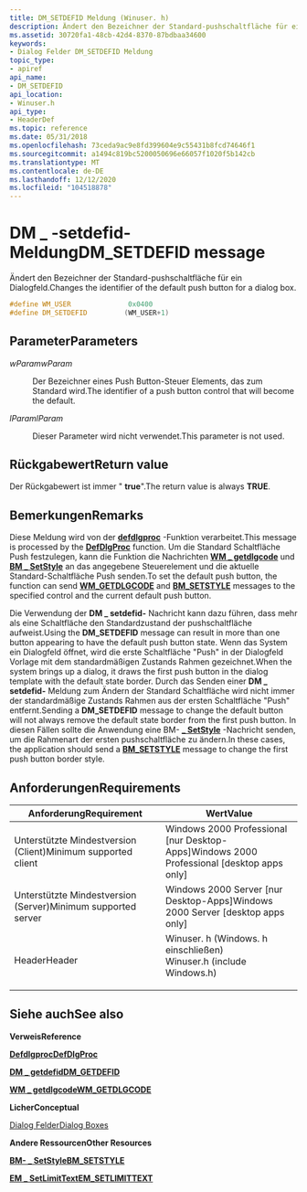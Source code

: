 ```yaml
---
title: DM_SETDEFID Meldung (Winuser. h)
description: Ändert den Bezeichner der Standard-pushschaltfläche für ein Dialogfeld.
ms.assetid: 30720fa1-48cb-42d4-8370-87bdbaa34600
keywords:
- Dialog Felder DM_SETDEFID Meldung
topic_type:
- apiref
api_name:
- DM_SETDEFID
api_location:
- Winuser.h
api_type:
- HeaderDef
ms.topic: reference
ms.date: 05/31/2018
ms.openlocfilehash: 73ceda9ac9e8fd399604e9c55431b8fcd74646f1
ms.sourcegitcommit: a1494c819bc5200050696e66057f1020f5b142cb
ms.translationtype: MT
ms.contentlocale: de-DE
ms.lasthandoff: 12/12/2020
ms.locfileid: "104518878"
---
```

# <a name="dm_setdefid-message"></a><span data-ttu-id="e6514-104">DM \_ -setdefid-Meldung</span><span class="sxs-lookup"><span data-stu-id="e6514-104">DM\_SETDEFID message</span></span>

<span data-ttu-id="e6514-105">Ändert den Bezeichner der Standard-pushschaltfläche für ein Dialogfeld.</span><span class="sxs-lookup"><span data-stu-id="e6514-105">Changes the identifier of the default push button for a dialog box.</span></span>


```C++
#define WM_USER              0x0400
#define DM_SETDEFID         (WM_USER+1)
```



## <a name="parameters"></a><span data-ttu-id="e6514-106">Parameter</span><span class="sxs-lookup"><span data-stu-id="e6514-106">Parameters</span></span>

<dl> <dt>

<span data-ttu-id="e6514-107">*wParam*</span><span class="sxs-lookup"><span data-stu-id="e6514-107">*wParam*</span></span> 
</dt> <dd>

<span data-ttu-id="e6514-108">Der Bezeichner eines Push Button-Steuer Elements, das zum Standard wird.</span><span class="sxs-lookup"><span data-stu-id="e6514-108">The identifier of a push button control that will become the default.</span></span>

</dd> <dt>

<span data-ttu-id="e6514-109">*lParam*</span><span class="sxs-lookup"><span data-stu-id="e6514-109">*lParam*</span></span> 
</dt> <dd>

<span data-ttu-id="e6514-110">Dieser Parameter wird nicht verwendet.</span><span class="sxs-lookup"><span data-stu-id="e6514-110">This parameter is not used.</span></span>

</dd> </dl>

## <a name="return-value"></a><span data-ttu-id="e6514-111">Rückgabewert</span><span class="sxs-lookup"><span data-stu-id="e6514-111">Return value</span></span>

<span data-ttu-id="e6514-112">Der Rückgabewert ist immer " **true**".</span><span class="sxs-lookup"><span data-stu-id="e6514-112">The return value is always **TRUE**.</span></span>

## <a name="remarks"></a><span data-ttu-id="e6514-113">Bemerkungen</span><span class="sxs-lookup"><span data-stu-id="e6514-113">Remarks</span></span>

<span data-ttu-id="e6514-114">Diese Meldung wird von der [**defdlgproc**](/windows/desktop/api/Winuser/nf-winuser-defdlgprocw) -Funktion verarbeitet.</span><span class="sxs-lookup"><span data-stu-id="e6514-114">This message is processed by the [**DefDlgProc**](/windows/desktop/api/Winuser/nf-winuser-defdlgprocw) function.</span></span> <span data-ttu-id="e6514-115">Um die Standard Schaltfläche Push festzulegen, kann die Funktion die Nachrichten [**WM \_ getdlgcode**](wm-getdlgcode.md) und [**BM \_ SetStyle**](../controls/bm-setstyle.md) an das angegebene Steuerelement und die aktuelle Standard-Schaltfläche Push senden.</span><span class="sxs-lookup"><span data-stu-id="e6514-115">To set the default push button, the function can send [**WM\_GETDLGCODE**](wm-getdlgcode.md) and [**BM\_SETSTYLE**](../controls/bm-setstyle.md) messages to the specified control and the current default push button.</span></span>

<span data-ttu-id="e6514-116">Die Verwendung der **DM \_ setdefid-** Nachricht kann dazu führen, dass mehr als eine Schaltfläche den Standardzustand der pushschaltfläche aufweist.</span><span class="sxs-lookup"><span data-stu-id="e6514-116">Using the **DM\_SETDEFID** message can result in more than one button appearing to have the default push button state.</span></span> <span data-ttu-id="e6514-117">Wenn das System ein Dialogfeld öffnet, wird die erste Schaltfläche "Push" in der Dialogfeld Vorlage mit dem standardmäßigen Zustands Rahmen gezeichnet.</span><span class="sxs-lookup"><span data-stu-id="e6514-117">When the system brings up a dialog, it draws the first push button in the dialog template with the default state border.</span></span> <span data-ttu-id="e6514-118">Durch das Senden einer **DM \_ setdefid-** Meldung zum Ändern der Standard Schaltfläche wird nicht immer der standardmäßige Zustands Rahmen aus der ersten Schaltfläche "Push" entfernt.</span><span class="sxs-lookup"><span data-stu-id="e6514-118">Sending a **DM\_SETDEFID** message to change the default button will not always remove the default state border from the first push button.</span></span> <span data-ttu-id="e6514-119">In diesen Fällen sollte die Anwendung eine BM- [**\_ SetStyle**](../controls/bm-setstyle.md) -Nachricht senden, um die Rahmenart der ersten pushschaltfläche zu ändern.</span><span class="sxs-lookup"><span data-stu-id="e6514-119">In these cases, the application should send a [**BM\_SETSTYLE**](../controls/bm-setstyle.md) message to change the first push button border style.</span></span>

## <a name="requirements"></a><span data-ttu-id="e6514-120">Anforderungen</span><span class="sxs-lookup"><span data-stu-id="e6514-120">Requirements</span></span>



| <span data-ttu-id="e6514-121">Anforderung</span><span class="sxs-lookup"><span data-stu-id="e6514-121">Requirement</span></span> | <span data-ttu-id="e6514-122">Wert</span><span class="sxs-lookup"><span data-stu-id="e6514-122">Value</span></span> |
|-------------------------------------|----------------------------------------------------------------------------------------------------------|
| <span data-ttu-id="e6514-123">Unterstützte Mindestversion (Client)</span><span class="sxs-lookup"><span data-stu-id="e6514-123">Minimum supported client</span></span><br/> | <span data-ttu-id="e6514-124">Windows 2000 Professional \[nur Desktop-Apps\]</span><span class="sxs-lookup"><span data-stu-id="e6514-124">Windows 2000 Professional \[desktop apps only\]</span></span><br/>                                               |
| <span data-ttu-id="e6514-125">Unterstützte Mindestversion (Server)</span><span class="sxs-lookup"><span data-stu-id="e6514-125">Minimum supported server</span></span><br/> | <span data-ttu-id="e6514-126">Windows 2000 Server \[nur Desktop-Apps\]</span><span class="sxs-lookup"><span data-stu-id="e6514-126">Windows 2000 Server \[desktop apps only\]</span></span><br/>                                                     |
| <span data-ttu-id="e6514-127">Header</span><span class="sxs-lookup"><span data-stu-id="e6514-127">Header</span></span><br/>                   | <dl> <span data-ttu-id="e6514-128"><dt>Winuser. h (Windows. h einschließen)</dt></span><span class="sxs-lookup"><span data-stu-id="e6514-128"><dt>Winuser.h (include Windows.h)</dt></span></span> </dl> |



## <a name="see-also"></a><span data-ttu-id="e6514-129">Siehe auch</span><span class="sxs-lookup"><span data-stu-id="e6514-129">See also</span></span>

<dl> <dt>

<span data-ttu-id="e6514-130">**Verweis**</span><span class="sxs-lookup"><span data-stu-id="e6514-130">**Reference**</span></span>
</dt> <dt>

[<span data-ttu-id="e6514-131">**Defdlgproc**</span><span class="sxs-lookup"><span data-stu-id="e6514-131">**DefDlgProc**</span></span>](/windows/desktop/api/Winuser/nf-winuser-defdlgprocw)
</dt> <dt>

[<span data-ttu-id="e6514-132">**DM \_ getdefid**</span><span class="sxs-lookup"><span data-stu-id="e6514-132">**DM\_GETDEFID**</span></span>](dm-getdefid.md)
</dt> <dt>

[<span data-ttu-id="e6514-133">**WM \_ getdlgcode**</span><span class="sxs-lookup"><span data-stu-id="e6514-133">**WM\_GETDLGCODE**</span></span>](wm-getdlgcode.md)
</dt> <dt>

<span data-ttu-id="e6514-134">**Licher**</span><span class="sxs-lookup"><span data-stu-id="e6514-134">**Conceptual**</span></span>
</dt> <dt>

[<span data-ttu-id="e6514-135">Dialog Felder</span><span class="sxs-lookup"><span data-stu-id="e6514-135">Dialog Boxes</span></span>](dialog-boxes.md)
</dt> <dt>

<span data-ttu-id="e6514-136">**Andere Ressourcen**</span><span class="sxs-lookup"><span data-stu-id="e6514-136">**Other Resources**</span></span>
</dt> <dt>

[<span data-ttu-id="e6514-137">**BM- \_ SetStyle**</span><span class="sxs-lookup"><span data-stu-id="e6514-137">**BM\_SETSTYLE**</span></span>](../controls/bm-setstyle.md)
</dt> <dt>

[<span data-ttu-id="e6514-138">**EM \_ SetLimitText**</span><span class="sxs-lookup"><span data-stu-id="e6514-138">**EM\_SETLIMITTEXT**</span></span>](../controls/em-setlimittext.md)
</dt> </dl>

 

